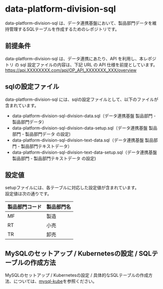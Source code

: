 # data-platform-division-sql

data-platform-division-sql は、データ連携基盤において、製品部門データを維持管理するSQLテーブルを作成するためのレポジトリです。 

## 前提条件  
data-platform-division-sql は、データ連携にあたり、API を利用し、本レポジトリ の sql 設定ファイルの内容は、下記 URL の API 仕様を前提としています。  
https://api.XXXXXXXX.com/api/OP_API_XXXXXXX_XXX/overview  

## sqlの設定ファイル

data-platform-division-sql には、sqlの設定ファイルとして、以下のファイルが含まれています。  

* data-platform-division-sql-division-data.sql（データ連携基盤 製品部門 - 製品部門データ）
* data-platform-division-sql-division-data-setup.sql（データ連携基盤 製品部門 - 製品部門データ の設定)  
* data-platform-division-sql-division-text-data.sql（データ連携基盤 製品部門 - 製品部門テキストデータ）  
* data-platform-division-sql-division-text-data-setup.sql（データ連携基盤 製品部門 - 製品部門テキストデータ の設定)  

## 設定値
setupファイルには、各テーブルに対応した設定値が含まれています。  
設定値は次の通りです。  

| 製品部門コード      | 製品部門名         |
| :-------- | :----------------------------- |
| MF  | 製造              |
| RT  | 小売              |
| TR  | 卸売              |


## MySQLのセットアップ / Kubernetesの設定 / SQLテーブルの作成方法

MySQLのセットアップ / Kubernetesの設定 / 具体的なSQLテーブルの作成方法、については、[mysql-kube](https://github.com/latonaio/mysql-kube)を参照ください。
